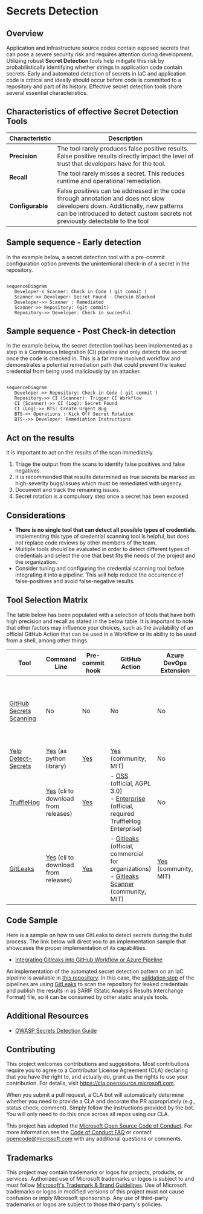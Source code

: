 # Secrets Detection

## Overview

Application and infrastructure source codes contain exposed secrets that can pose a severe security risk and requires attention during development. Utilizing robust **Secret Detection** tools help mitigate this risk by probabilistically identifying whether strings in application code contain secrets. Early and automated detection of secrets in IaC and application code is critical and ideally should occur before code is committed to a repository and part of its history. Effective secret detection tools share several essential characteristics.

## Characteristics of effective Secret Detection Tools

| Characteristic   | Description                                                                                                                                                                                                    |
|------------------|----------------------------------------------------------------------------------------------------------------------------------------------------------------------------------------------------------------|
| **Precision**    | The tool rarely produces false positive results. False positive results directly impact the level of trust that developers have for the tool.                                                                  |
| **Recall**       | The tool rarely misses a secret. This reduces runtime and operational remediation.                                                                                                                             |
| **Configurable** | False positives can be addressed in the code through annotation and does not slow developers down. Additionally, new patterns can be introduced to detect custom secrets not previously detectable to the tool |

## Sample sequence - Early detection

In the example below, a secret detection tool with a pre-commit configuration option prevents the unintentional check-in of a secret in the repository.

```mermaid

sequenceDiagram
   Developer-x Scanner: Check in Code ( git commit )
   Scanner->> Developer: Secret Found - Checkin Blocked
   Developer->> Scanner : Remediated
   Scanner->> Repository: (git commit)
   Repository->> Developer: Check in succesful

```

## Sample sequence - Post Check-in detection

In the example below, the secret detection tool has been implemented as a step in a Continuous Integration (CI) pipeline and only detects the secret once the code is checked in. This is a far more involved workflow and demonstrates a potential remediation path that could prevent the leaked credential from being used maliciously by an attacker.

```mermaid

sequenceDiagram
   Developer->> Repository: Check in Code ( git commit )
   Repository->> CI (Scanner): Trigger CI Workflow
   CI (Scanner)->> CI (Log): Secret Found
   CI (Log)->> BTS: Create Urgent Bug
   BTS->> Operations : Kick Off Secret Rotation
   BTS-->> Developer: Remediation Instructions

```

## Act on the results

It is important to act on the results of the scan immediately.

1. Triage the output from the scans to identify false positives and false negatives.
1. It is recommended that results determined as true secrets be marked as high-severity bugs/issues which must be remediated with urgency.
1. Document and track the remaining issues.
1. Secret rotation is a compulsory step once a secret has been exposed.

## Considerations

- **There is no single tool that can detect all possible types of credentials**. Implementing this type of credential scanning tool is helpful, but does not replace code reviews by other members of the team.
- Multiple tools should be evaluated in order to detect different types of credentials and select the one that best fits the needs of the project and the organization.
- Consider tuning and configuring the credential scanning tool before integrating it into a pipeline. This will help reduce the occurrence of false-positives and avoid false-negative results.

## Tool Selection Matrix

The table below has been populated with a selection of tools that have both high precision and recall as stated in the below table. It is important to note that other factors may influence your choices, such as the availability of an official GitHub Action that can be used in a Workflow or its ability to be used from a shell, among other things.

| Tool                                                                                                      | Command Line                                                                                         | Pre-commit hook                                                                | GitHub Action                                                                                                                                                                                                  | Azure DevOps Extension                                                                         | License                                                                                  | Repo Service |
|-----------------------------------------------------------------------------------------------------------|------------------------------------------------------------------------------------------------------|--------------------------------------------------------------------------------|----------------------------------------------------------------------------------------------------------------------------------------------------------------------------------------------------------------|------------------------------------------------------------------------------------------------|------------------------------------------------------------------------------------------|--------------|
| [GitHub Secrets Scanning](https://docs.github.com/en/code-security/secret-scanning/about-secret-scanning) | No                                                                                                   | No                                                                             | No                                                                                                                                                                                                             | No                                                                                             | commercial, required GitHub Enterprise Cloud with a license for GitHub Advanced Security | Yes          |
| [Yelp Detect-Secrets](https://github.com/Yelp/detect-secrets)                                             | [Yes](https://github.com/Yelp/detect-secrets#installation) (as python library)                       | [Yes](https://github.com/Yelp/detect-secrets#blocking-secrets-not-in-baseline) | [Yes](https://github.com/marketplace/actions/run-detect-secrets-with-reviewdog) (community, MIT)                                                                                                               | No                                                                                             | Apache 2.0                                                                               | No           |
| [TruffleHog](https://github.com/trufflesecurity/trufflehog)                                               | [Yes](https://github.com/trufflesecurity/trufflehog/releases/latest) (cli to download from releases) | [Yes](https://github.com/trufflesecurity/trufflehog#precommit-hook)            | - [OSS](https://github.com/marketplace/actions/trufflehog-oss) (official, AGPL 3.0)<br>- [Enterprise](https://github.com/marketplace/actions/trufflehog-enterprise) (official, required TruffleHog Enterprise) | No                                                                                             | AGPL 3.0                                                                                 | No           |
| [GitLeaks](https://github.com/zricethezav/gitleaks)                                                       | [Yes](https://github.com/zricethezav/gitleaks/releases/latest) (cli to download from releases)       | [Yes](https://github.com/zricethezav/gitleaks#pre-commit)                      | - [Gitleaks](https://github.com/marketplace/actions/gitleaks) (official, commercial for organizations)<br>- [Gitleaks Scanner](https://github.com/marketplace/actions/gitleaks-scanner) (community, MIT)       | [Yes](https://marketplace.visualstudio.com/items?itemName=Foxholenl.Gitleaks) (community, MIT) | MIT                                                                                      | No           |

## Code Sample

Here is a sample on how to use GitLeaks to detect secrets during the build process. The link below will direct you to an implementation sample that showcases the proper implementation of its capabilities.

- [Integrating Gitleaks into GitHub Workflow or Azure Pipeline](Recipes/Gitleaks.md)

An implementation of the automated secret detection pattern on an IaC pipeline is available in [this repository](https://github.com/microsoft/symphony).
In this case, the [validation step](https://github.com/microsoft/symphony/blob/main/.azure-pipelines/template.bicep.validate.yml) of the pipelines are using [GitLeaks](https://github.com/zricethezav/gitleaks) to scan the repository for leaked credentials and publish the results in as SARIF (Static Analysis Results Interchange Format) file, so it can be consumed by other static analysis tools.

## Additional Resources

- [OWASP Secrets Detection Guide](https://cheatsheetseries.owasp.org/cheatsheets/Secrets_Management_Cheat_Sheet.html#8-detection)

## Contributing

This project welcomes contributions and suggestions.  Most contributions require you to agree to a
Contributor License Agreement (CLA) declaring that you have the right to, and actually do, grant us
the rights to use your contribution. For details, visit <https://cla.opensource.microsoft.com>.

When you submit a pull request, a CLA bot will automatically determine whether you need to provide
a CLA and decorate the PR appropriately (e.g., status check, comment). Simply follow the instructions
provided by the bot. You will only need to do this once across all repos using our CLA.

This project has adopted the [Microsoft Open Source Code of Conduct](https://opensource.microsoft.com/codeofconduct/).
For more information see the [Code of Conduct FAQ](https://opensource.microsoft.com/codeofconduct/faq/) or
contact [opencode@microsoft.com](mailto:opencode@microsoft.com) with any additional questions or comments.

## Trademarks

This project may contain trademarks or logos for projects, products, or services. Authorized use of Microsoft trademarks or logos is subject to and must follow [Microsoft's Trademark & Brand Guidelines](https://www.microsoft.com/en-us/legal/intellectualproperty/trademarks/usage/general).
Use of Microsoft trademarks or logos in modified versions of this project must not cause confusion or imply Microsoft sponsorship.
Any use of third-party trademarks or logos are subject to those third-party's policies.
